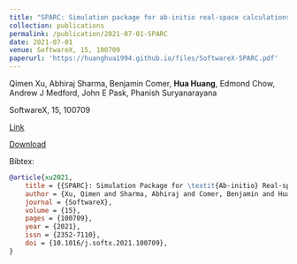 ```yaml
---
title: "SPARC: Simulation package for ab-initio real-space calculations"
collection: publications
permalink: /publication/2021-07-01-SPARC
date: 2021-07-01
venue: SoftwareX, 15, 100709
paperurl: 'https://huanghua1994.github.io/files/SoftwareX-SPARC.pdf'
---
```

Qimen Xu, Abhiraj Sharma, Benjamin Comer, **Hua Huang**, Edmond Chow, Andrew J Medford, John E Pask, Phanish Suryanarayana

SoftwareX, 15, 100709

[Link](https://www.sciencedirect.com/science/article/pii/S2352711021000546)

[Download](https://huanghua1994.github.io/files/SoftwareX-SPARC.pdf)

Bibtex:

```bibtex
@article{xu2021,
    title = {{SPARC}: Simulation Package for \textit{Ab-initio} Real-space Calculations},
    author = {Xu, Qimen and Sharma, Abhiraj and Comer, Benjamin and Huang, Hua and Chow, Edmond and Medford, Andrew J. and Pask, John E. and Suryanarayana, Phanish},
    journal = {SoftwareX},
    volume = {15},
    pages = {100709},
    year = {2021},
    issn = {2352-7110},
    doi = {10.1016/j.softx.2021.100709},
}
```

